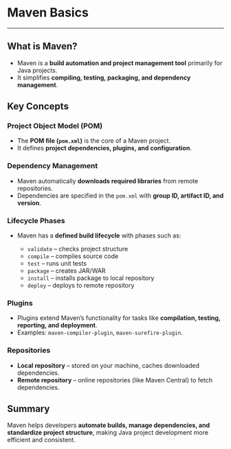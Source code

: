 # Maven Basics

---

## What is Maven?

* Maven is a **build automation and project management tool** primarily for Java projects.
* It simplifies **compiling, testing, packaging, and dependency management**.

## Key Concepts

### Project Object Model (POM)

* The **POM file (`pom.xml`)** is the core of a Maven project.
* It defines **project dependencies, plugins, and configuration**.

### Dependency Management

* Maven automatically **downloads required libraries** from remote repositories.
* Dependencies are specified in the `pom.xml` with **group ID, artifact ID, and version**.

### Lifecycle Phases

* Maven has a **defined build lifecycle** with phases such as:

    * `validate` – checks project structure
    * `compile` – compiles source code
    * `test` – runs unit tests
    * `package` – creates JAR/WAR
    * `install` – installs package to local repository
    * `deploy` – deploys to remote repository

### Plugins

* Plugins extend Maven’s functionality for tasks like **compilation, testing, reporting, and deployment**.
* Examples: `maven-compiler-plugin`, `maven-surefire-plugin`.

### Repositories

* **Local repository** – stored on your machine, caches downloaded dependencies.
* **Remote repository** – online repositories (like Maven Central) to fetch dependencies.

## Summary

Maven helps developers **automate builds, manage dependencies, and standardize project structure**, making Java project development more efficient and consistent.
